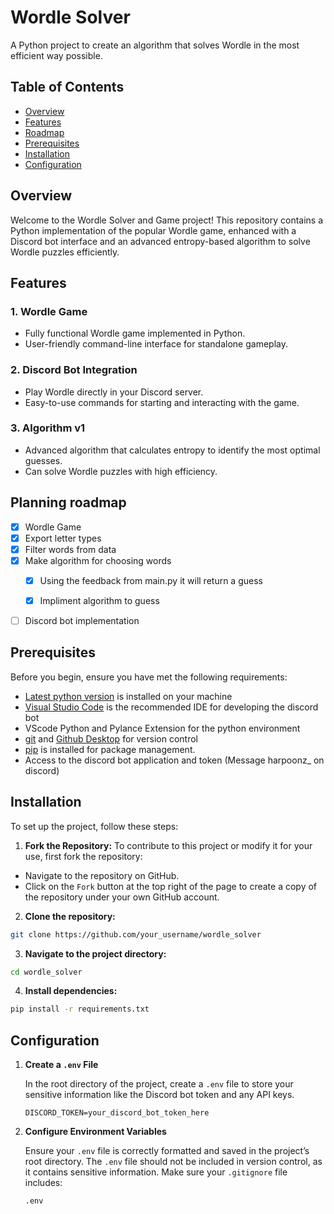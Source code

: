 # Wordle Solver

A Python project to create an algorithm that solves Wordle in the most efficient way possible.

## Table of Contents

- [Overview](#Overview)
- [Features](#Features)
- [Roadmap](#Planning-roadmap)
- [Prerequisites](#Prerequisites)
- [Installation](#installation)
- [Configuration](#configuration)

## Overview

Welcome to the Wordle Solver and Game project! This repository contains a Python implementation of the popular Wordle game, enhanced with a Discord bot interface and an advanced entropy-based algorithm to solve Wordle puzzles efficiently.

## Features

### 1. Wordle Game
- Fully functional Wordle game implemented in Python.
- User-friendly command-line interface for standalone gameplay.

### 2. Discord Bot Integration
- Play Wordle directly in your Discord server.
- Easy-to-use commands for starting and interacting with the game.

### 3. Algorithm v1
- Advanced algorithm that calculates entropy to identify the most optimal guesses.
- Can solve Wordle puzzles with high efficiency.

## Planning roadmap

- [x] Wordle Game
- [X] Export letter types
- [X] Filter words from data
- [X] Make algorithm for choosing words
    - [X] Using the feedback from main.py it will return a guess

    - [X] Impliment algorithm to guess
- [ ] Discord bot implementation

## Prerequisites

Before you begin, ensure you have met the following requirements:

- [Latest python version](https://www.python.org/downloads/) is installed on your machine
- [Visual Studio Code](https://code.visualstudio.com/download) is the recommended IDE for developing the discord bot
- VScode Python and Pylance Extension for the python environment
- [git](https://git-scm.com/downloads) and [Github Desktop](https://github.com/apps/desktop) for version control
- [pip](https://pip.pypa.io/en/stable/installation/) is installed for package management.
- Access to the discord bot application and token (Message harpoonz_ on discord)

## Installation

To set up the project, follow these steps:

1. **Fork the Repository:**
To contribute to this project or modify it for your use, first fork the repository:
- Navigate to the repository on GitHub.
- Click on the `Fork` button at the top right of the page to create a copy of the repository under your own GitHub account.
2. **Clone the repository:** 
```bash
git clone https://github.com/your_username/wordle_solver
```
3. **Navigate to the project directory:**
```bash
cd wordle_solver
```
4. **Install dependencies:**
```bash
pip install -r requirements.txt
```

## Configuration

1. **Create a `.env` File**

   In the root directory of the project, create a `.env` file to store your sensitive information like the Discord bot token and any API keys.

   ```
   DISCORD_TOKEN=your_discord_bot_token_here
   ```

2. **Configure Environment Variables**

   Ensure your `.env` file is correctly formatted and saved in the project’s root directory. The `.env` file should not be included in version control, as it contains sensitive information. Make sure your `.gitignore` file includes:

   ```
   .env
   ```

